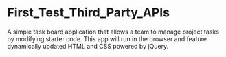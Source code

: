 # First_Test_Third_Party_APIs
A simple task board application that allows a team to manage project tasks by modifying starter code. This app will run in the browser and feature dynamically updated HTML and CSS powered by jQuery.
